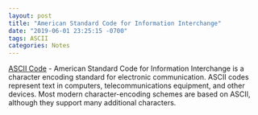 ```yaml
---
layout: post
title: "American Standard Code for Information Interchange"
date: "2019-06-01 23:25:15 -0700"
tags: ASCII
categories: Notes
---
```


[ASCII Code](https://www.ascii-code.com/) - American Standard Code for Information Interchange is a character encoding standard for electronic communication. ASCII codes represent text in computers, telecommunications equipment, and other devices. Most modern character-encoding schemes are based on ASCII, although they support many additional characters.
